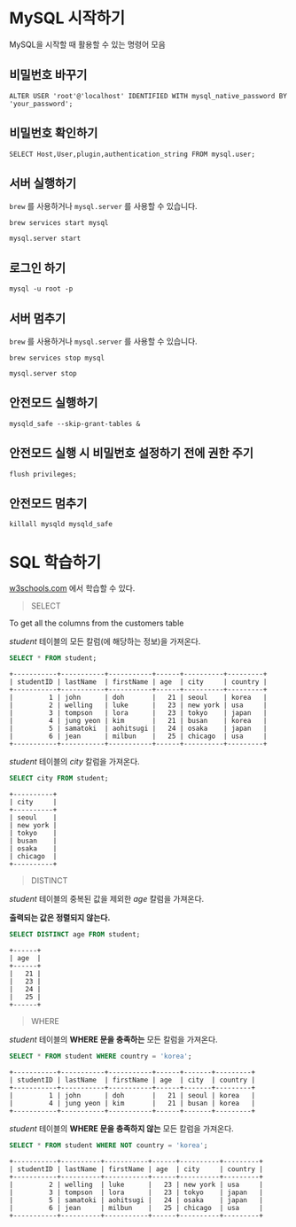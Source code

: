 # MySQL 시작하기

MySQL을 시작할 때 활용할 수 있는 명령어 모음

## 비밀번호 바꾸기

```
ALTER USER 'root'@'localhost' IDENTIFIED WITH mysql_native_password BY 'your_password';
```

## 비밀번호 확인하기

```
SELECT Host,User,plugin,authentication_string FROM mysql.user;
```
## 서버 실행하기

```brew``` 를 사용하거나 ```mysql.server``` 를 사용할 수 있습니다.

```
brew services start mysql
```
```
mysql.server start
```

## 로그인 하기

```
mysql -u root -p
```

## 서버 멈추기

```brew``` 를 사용하거나 ```mysql.server``` 를 사용할 수 있습니다.

```
brew services stop mysql
```
```
mysql.server stop
```

## 안전모드 실행하기

```
mysqld_safe --skip-grant-tables &
```

## 안전모드 실행 시 비밀번호 설정하기 전에 권한 주기

```
flush privileges;
```

## 안전모드 멈추기

```
killall mysqld mysqld_safe
```

# SQL 학습하기

[w3schools.com](https://www.w3schools.com/sql/exercise.asp?filename=exercise_select1) 에서 학습할 수 있다.

> SELECT

To get all the columns from the customers table

_student_ 테이블의 모든 칼럼(에 해당하는 정보)을 가져온다.

```sql
SELECT * FROM student;
```
```
+-----------+-----------+-----------+------+----------+---------+
| studentID | lastName  | firstName | age  | city     | country |
+-----------+-----------+-----------+------+----------+---------+
|         1 | john      | doh       |   21 | seoul    | korea   |
|         2 | welling   | luke      |   23 | new york | usa     |
|         3 | tompson   | lora      |   23 | tokyo    | japan   |
|         4 | jung yeon | kim       |   21 | busan    | korea   |
|         5 | samatoki  | aohitsugi |   24 | osaka    | japan   |
|         6 | jean      | milbun    |   25 | chicago  | usa     |
+-----------+-----------+-----------+------+----------+---------+
```

_student_ 테이블의 _city_ 칼럼을 가져온다.

```sql
SELECT city FROM student;
```
```
+----------+
| city     |
+----------+
| seoul    |
| new york |
| tokyo    |
| busan    |
| osaka    |
| chicago  |
+----------+
```

> DISTINCT

_student_ 테이블의 중복된 값을 제외한 _age_ 칼럼을 가져온다.

**출력되는 값은 정렬되지 않는다.**

```sql
SELECT DISTINCT age FROM student;
```
```
+------+
| age  |
+------+
|   21 |
|   23 |
|   24 |
|   25 |
+------+
```

> WHERE

_student_ 테이블의 **WHERE 문을 충족하는** 모든 칼럼을 가져온다.

```sql
SELECT * FROM student WHERE country = 'korea';
```
```
+-----------+-----------+-----------+------+-------+---------+
| studentID | lastName  | firstName | age  | city  | country |
+-----------+-----------+-----------+------+-------+---------+
|         1 | john      | doh       |   21 | seoul | korea   |
|         4 | jung yeon | kim       |   21 | busan | korea   |
+-----------+-----------+-----------+------+-------+---------+
```

_student_ 테이블의 **WHERE 문을 충족하지 않는** 모든 칼럼을 가져온다.

```sql
SELECT * FROM student WHERE NOT country = 'korea';
```
```
+-----------+----------+-----------+------+----------+---------+
| studentID | lastName | firstName | age  | city     | country |
+-----------+----------+-----------+------+----------+---------+
|         2 | welling  | luke      |   23 | new york | usa     |
|         3 | tompson  | lora      |   23 | tokyo    | japan   |
|         5 | samatoki | aohitsugi |   24 | osaka    | japan   |
|         6 | jean     | milbun    |   25 | chicago  | usa     |
+-----------+----------+-----------+------+----------+---------+
```